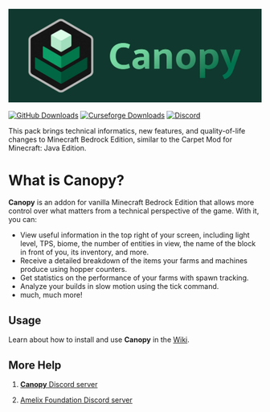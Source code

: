 ![Canopy Logo](./canopylogo_banner.jpg)

[![GitHub Downloads](https://img.shields.io/github/downloads/ForestOfLight/Canopy/total?label=Github%20downloads&logo=github)](https://github.com/ForestOfLight/Canopy/releases/latest)
[![Curseforge Downloads](https://cf.way2muchnoise.eu/full_240630_downloads.svg)](https://www.curseforge.com/minecraft-bedrock/addons/canopy)
[![Discord](https://badgen.net/discord/members/9KGche8fxm?icon=discord&label=Discord&list=what)](https://discord.gg/9KGche8fxm)

This pack brings technical informatics, new features, and quality-of-life changes to Minecraft Bedrock Edition, similar to the Carpet Mod for Minecraft: Java Edition.

# What is Canopy?

**Canopy** is an addon for vanilla Minecraft Bedrock Edition that allows more control over what matters from a technical perspective of the game. With it, you can:

- View useful information in the top right of your screen, including light level, TPS, biome, the number of entities in view, the name of the block in front of you, its inventory, and more.
- Receive a detailed breakdown of the items your farms and machines produce using hopper counters.
- Get statistics on the performance of your farms with spawn tracking.
- Analyze your builds in slow motion using the tick command.
- much, much more!

## Usage

Learn about how to install and use **Canopy** in the [Wiki](https://github.com/ForestOfLight/Canopy/wiki).

## More Help

1. [**Canopy** Discord server](https://discord.gg/9KGche8fxm)

2. [Amelix Foundation Discord server](https://discord.gg/FabqwVzgyD)
